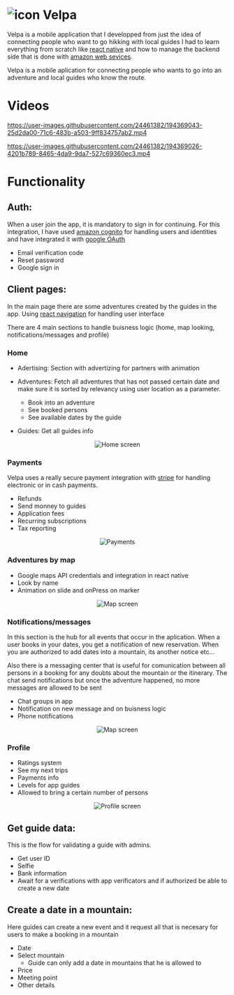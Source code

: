 # ![icon](https://user-images.githubusercontent.com/24461382/194229402-62f6b297-8761-46e0-b39a-cb6c58f683fb.png) Velpa 


Velpa is a mobile application that I developped from just the idea of connecting people who want to go hikking with local guides
I had to learn everything from scratch like [react native](https://reactnative.dev/) and how to manage the backend side that is done with [amazon web sevices](https://aws.amazon.com/es/).


Velpa is a mobile aplication for connecting people who wants to go into an adventure and local guides who know the route.


# Videos


https://user-images.githubusercontent.com/24461382/194369043-25d2da00-71c6-483b-a503-9ff834757ab2.mp4





https://user-images.githubusercontent.com/24461382/194369026-4201b789-8465-4da9-9da7-527c69360ec3.mp4





# Functionality

## Auth:
When a user join the app, it is mandatory to sign in for continuing.
For this integration, I have used [amazon cognito](https://aws.amazon.com/es/cognito/) for handling users and identities and have integrated it with [google OAuth](https://docs.amplify.aws/lib/auth/social/q/platform/js/#configure-auth-category)
* Email verification code
* Reset password
* Google sign in

## Client pages:
In the main page there are some adventures created by the guides in the app.
Using [react navigation](https://reactnavigation.org/) for handling user interface

There are 4 main sections to handle buisness logic (home, map looking, notifications/messages and profile)

### Home
* Adertising: Section with advertizing for partners with animation
* Adventures: Fetch all adventures that has not passed certain date and make sure it is sorted by relevancy using user location as a parameter.
  * Book into an adventure
  * See booked persons
  * See available dates by the guide

* Guides: Get all guides info

<p align="center">
  <img src="https://user-images.githubusercontent.com/24461382/194242983-1101598c-8115-473e-b456-ff6989c4e4c8.png" alt="Home screen"/>
</p>


### Payments
Velpa uses a really secure payment integration with [stripe](https://stripe.com/) for handling electronic or in cash payments.

* Refunds
* Send monney to guides
* Application fees
* Recurring subscriptions
* Tax reporting

<p align="center">
  <img src="https://user-images.githubusercontent.com/24461382/194242984-d2bb93fe-2ec7-4499-a225-e61e7c25eda5.png" alt="Payments"/>
</p>



### Adventures by map
* Google maps API credentials and integration in react native
* Look by name
* Animation on slide and onPress on marker


<p align="center">
  <img src="https://user-images.githubusercontent.com/24461382/194242979-9115db67-5568-415e-91b1-b1e56cd39867.png" alt="Map screen"/>
</p>



### Notifications/messages
In this section is the hub for all events that occur in the aplication. When a user books in your dates, you get a notification of new reservation. When you are authorized to add dates into a mountain, its another notice etc...

Also there is a messaging center that is useful for comunication between all persons in a booking for any doubts about the mountain or the itinerary. The chat send notifications but once the adventure happened, no more messages are allowed to be sent

* Chat groups in app
* Notification on new message and on buisness logic
* Phone notifications


<p align="center">
  <img src="https://user-images.githubusercontent.com/24461382/194242975-48a6530e-6ddd-4a44-b824-54559a01ae3a.png" alt="Map screen"/>
</p>


### Profile

* Ratings system
* See my next trips
* Payments info
* Levels for app guides
* Allowed to bring a certain number of persons


<p align="center">
  <img src="https://user-images.githubusercontent.com/24461382/194242971-b2431747-c7c1-440f-8078-dcb308882336.png" alt="Profile screen"/>
</p>


## Get guide data:
This is the flow for validating a guide with admins.

* Get user ID
* Selfie
* Bank information
* Await for a verifications with app verificators and if authorized be able to create a new date



## Create a date in a mountain:
Here guides can create a new event and it request all that is necesary for users to make a booking in a mountain

* Date
* Select mountain
  * Guide can only add a date in mountains that he is allowed to
* Price
* Meeting point
* Other details


